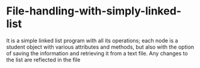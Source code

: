 # File-handling-with-simply-linked-list
It is a simple linked list program with all its operations; each node is a student object with various attributes and methods, but also with the option of saving the information and retrieving it from a text file. Any changes to the list are reflected in the file
